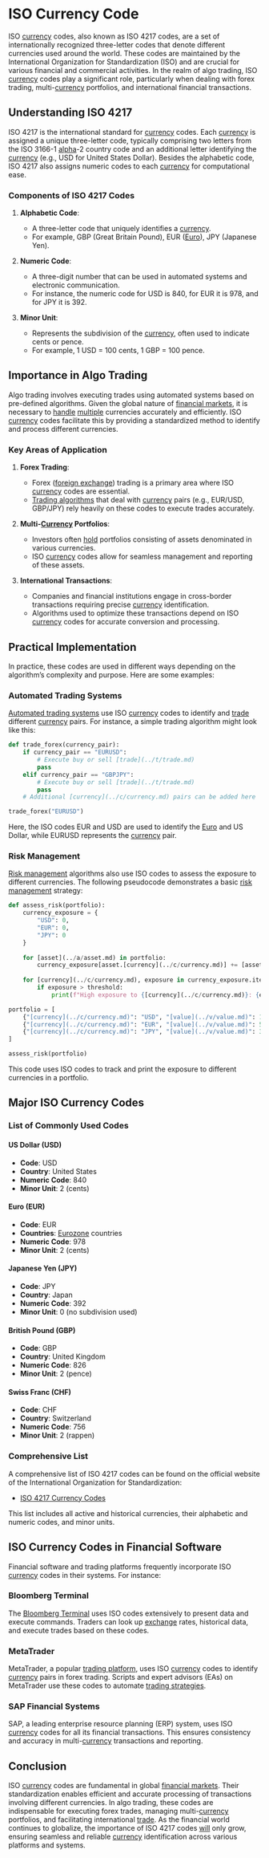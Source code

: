 # ISO Currency Code

ISO [currency](../c/currency.md) codes, also known as ISO 4217 codes, are a set of internationally recognized three-letter codes that denote different currencies used around the world. These codes are maintained by the International Organization for Standardization (ISO) and are crucial for various financial and commercial activities. In the realm of algo trading, ISO [currency](../c/currency.md) codes play a significant role, particularly when dealing with forex trading, multi-[currency](../c/currency.md) portfolios, and international financial transactions.

## Understanding ISO 4217

ISO 4217 is the international standard for [currency](../c/currency.md) codes. Each [currency](../c/currency.md) is assigned a unique three-letter code, typically comprising two letters from the ISO 3166-1 [alpha](../a/alpha.md)-2 country code and an additional letter identifying the [currency](../c/currency.md) (e.g., USD for United States Dollar). Besides the alphabetic code, ISO 4217 also assigns numeric codes to each [currency](../c/currency.md) for computational ease.

### Components of ISO 4217 Codes

1. **Alphabetic Code**:
   - A three-letter code that uniquely identifies a [currency](../c/currency.md).
   - For example, GBP (Great Britain Pound), EUR ([Euro](../e/euro.md)), JPY (Japanese Yen).

2. **Numeric Code**:
   - A three-digit number that can be used in automated systems and electronic communication.
   - For instance, the numeric code for USD is 840, for EUR it is 978, and for JPY it is 392.

3. **Minor Unit**:
   - Represents the subdivision of the [currency](../c/currency.md), often used to indicate cents or pence.
   - For example, 1 USD = 100 cents, 1 GBP = 100 pence.

## Importance in Algo Trading

Algo trading involves executing trades using automated systems based on pre-defined algorithms. Given the global nature of [financial markets](../f/financial_market.md), it is necessary to [handle](../h/handle.md) [multiple](../m/multiple.md) currencies accurately and efficiently. ISO [currency](../c/currency.md) codes facilitate this by providing a standardized method to identify and process different currencies.

### Key Areas of Application

1. **Forex Trading**:
   - Forex ([foreign exchange](../f/foreign_exchange.md)) trading is a primary area where ISO [currency](../c/currency.md) codes are essential.
   - [Trading algorithms](../t/trading_algorithms.md) that deal with [currency](../c/currency.md) pairs (e.g., EUR/USD, GBP/JPY) rely heavily on these codes to execute trades accurately.

2. **Multi-[Currency](../c/currency.md) Portfolios**:
   - Investors often [hold](../h/hold.md) portfolios consisting of assets denominated in various currencies.
   - ISO [currency](../c/currency.md) codes allow for seamless management and reporting of these assets.

3. **International Transactions**:
   - Companies and financial institutions engage in cross-border transactions requiring precise [currency](../c/currency.md) identification.
   - Algorithms used to optimize these transactions depend on ISO [currency](../c/currency.md) codes for accurate conversion and processing.

## Practical Implementation

In practice, these codes are used in different ways depending on the algorithm’s complexity and purpose. Here are some examples:

### Automated Trading Systems

[Automated trading systems](../a/automated_trading_systems.md) use ISO [currency](../c/currency.md) codes to identify and [trade](../t/trade.md) different [currency](../c/currency.md) pairs. For instance, a simple trading algorithm might look like this:

```python
def trade_forex(currency_pair):
    if currency_pair == "EURUSD":
        # Execute buy or sell [trade](../t/trade.md)
        pass
    elif currency_pair == "GBPJPY":
        # Execute buy or sell [trade](../t/trade.md)
        pass
    # Additional [currency](../c/currency.md) pairs can be added here

trade_forex("EURUSD")
```

Here, the ISO codes EUR and USD are used to identify the [Euro](../e/euro.md) and US Dollar, while EURUSD represents the [currency](../c/currency.md) pair.

### Risk Management

[Risk management](../r/risk_management.md) algorithms also use ISO codes to assess the exposure to different currencies. The following pseudocode demonstrates a basic [risk management](../r/risk_management.md) strategy:

```python
def assess_risk(portfolio):
    currency_exposure = {
        "USD": 0,
        "EUR": 0,
        "JPY": 0
    }
    
    for [asset](../a/asset.md) in portfolio:
        currency_exposure[asset.[currency](../c/currency.md)] += [asset](../a/asset.md).[value](../v/value.md)
    
    for [currency](../c/currency.md), exposure in currency_exposure.items():
        if exposure > threshold:
            print(f"High exposure to {[currency](../c/currency.md)}: {exposure}")

portfolio = [
    {"[currency](../c/currency.md)": "USD", "[value](../v/value.md)": 100000},
    {"[currency](../c/currency.md)": "EUR", "[value](../v/value.md)": 50000},
    {"[currency](../c/currency.md)": "JPY", "[value](../v/value.md)": 3000000}
]

assess_risk(portfolio)
```

This code uses ISO codes to track and print the exposure to different currencies in a portfolio.

## Major ISO Currency Codes

### List of Commonly Used Codes

#### US Dollar (USD)
- **Code**: USD
- **Country**: United States
- **Numeric Code**: 840
- **Minor Unit**: 2 (cents)

#### Euro (EUR)
- **Code**: EUR
- **Countries**: [Eurozone](../e/eurozone.md) countries
- **Numeric Code**: 978
- **Minor Unit**: 2 (cents)

#### Japanese Yen (JPY)
- **Code**: JPY
- **Country**: Japan
- **Numeric Code**: 392
- **Minor Unit**: 0 (no subdivision used)

#### British Pound (GBP)
- **Code**: GBP
- **Country**: United Kingdom
- **Numeric Code**: 826
- **Minor Unit**: 2 (pence)

#### Swiss Franc (CHF)
- **Code**: CHF
- **Country**: Switzerland
- **Numeric Code**: 756
- **Minor Unit**: 2 (rappen)

### Comprehensive List

A comprehensive list of ISO 4217 codes can be found on the official website of the International Organization for Standardization:

- [ISO 4217 Currency Codes](https://www.iso.org/iso-4217-currency-codes.html)

This list includes all active and historical currencies, their alphabetic and numeric codes, and minor units.

## ISO Currency Codes in Financial Software

Financial software and trading platforms frequently incorporate ISO [currency](../c/currency.md) codes in their systems. For instance:

### Bloomberg Terminal

The [Bloomberg Terminal](../b/bloomberg_terminal.md) uses ISO codes extensively to present data and execute commands. Traders can look up [exchange](../e/exchange.md) rates, historical data, and execute trades based on these codes.

### MetaTrader

MetaTrader, a popular [trading platform](../t/trading_platform.md), uses ISO [currency](../c/currency.md) codes to identify [currency](../c/currency.md) pairs in forex trading. Scripts and expert advisors (EAs) on MetaTrader use these codes to automate [trading strategies](../t/trading_strategies.md).

### SAP Financial Systems

SAP, a leading enterprise resource planning (ERP) system, uses ISO [currency](../c/currency.md) codes for all its financial transactions. This ensures consistency and accuracy in multi-[currency](../c/currency.md) transactions and reporting.

## Conclusion

ISO [currency](../c/currency.md) codes are fundamental in global [financial markets](../f/financial_market.md). Their standardization enables efficient and accurate processing of transactions involving different currencies. In algo trading, these codes are indispensable for executing forex trades, managing multi-[currency](../c/currency.md) portfolios, and facilitating international [trade](../t/trade.md). As the financial world continues to globalize, the importance of ISO 4217 codes [will](../w/will.md) only grow, ensuring seamless and reliable [currency](../c/currency.md) identification across various platforms and systems.